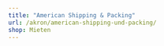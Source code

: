 ```yaml
---
title: "American Shipping & Packing"
url: /akron/american-shipping-und-packing/
shop: Mieten
---
```

